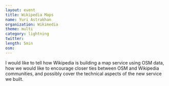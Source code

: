 ```yaml
---
layout: event
title: Wikipedia Maps
name: Yuri Astrakhan
organization: Wikimedia
theme: multi
category: lightning
twitter:
length: 5min
osm:
---
```


I would like to tell how Wikipedia is building a map service using OSM data, how we would like to encourage closer ties between OSM and Wikipedia communities, and possibly cover the technical aspects of the new service we built.

